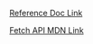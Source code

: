 [Reference Doc Link](https://docs.djangoproject.com/en/4.1/howto/csrf/)

[Fetch API MDN Link](https://developer.mozilla.org/en-US/docs/Web/API/fetch/)